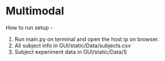 # Multimodal

How to run setup - 
1) Run main.py on terminal and open the host ip on browser.
2) All subject info in GUI/static/Data/subjects.csv
3) Subject experiment data in GUI/static/Data/S
